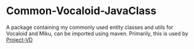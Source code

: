# Common-Vocaloid-JavaClass

A package containing my commonly used entity classes and utils for Vocaloid and Miku, can be imported using maven.
Primarily, this is used by [Project-VD](https://github.com/CXwudi/Project-VD)
